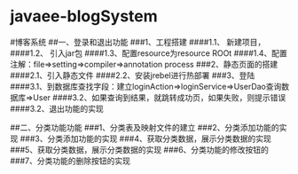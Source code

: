 # javaee-blogSystem
#博客系统
##一、登录和退出功能
###1、工程搭建
####1.1、 新建项目，
####1.2、 引入jar包
####1.3、配置resource为resource ROOt
####1.4、配置注解：file=>setting=>compiler=>annotation process
###2、静态页面的搭建
####2.1、引入静态文件
####2.2、安装jrebel进行热部署
###3、登陆
####3.1、到数据库查找字段：建立loginAction=>loginService=>UserDao查询数据库=>User
####3.2、如果查询到结果，就跳转成功页，如果失败，则提示错误
####3.2、退出功能的实现

##二、分类功能功能
###1、分类表及映射文件的建立
###2、分类添加功能的实现
###3、分类添加功能的实现
###4、获取分类数据，展示分类数据的实现
###5、获取分类数据，展示分类数据的实现
###6、分类功能的修改按钮的
###7、分类功能的删除按钮的实现


